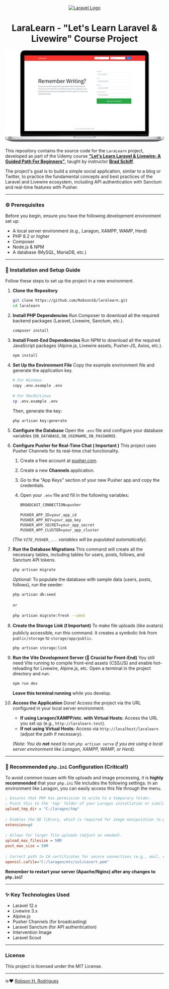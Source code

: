 <p align="center"><a href="https://laravel.com" target="_blank"><img src="https://raw.githubusercontent.com/laravel/art/master/logo-lockup/5%20SVG/2%20CMYK/1%20Full%20Color/laravel-logolockup-cmyk-red.svg" width="200" alt="Laravel Logo"></a></p>

<h1 align="center">LaraLearn - "Let's Learn Laravel & Livewire" Course Project</h1>

<p align="center">
    <img alt="screenshot" title="Screenshot" src="./.github/screenshot.png" />
</p>

This repository contains the source code for the `LaraLearn` project, developed as part of the Udemy course **["Let's Learn Laravel & Livewire: A Guided Path For Beginners"](https://www.udemy.com/course/lets-learn-laravel-a-guided-path-for-beginners/)**, taught by instructor **[Brad Schiff](https://www.udemy.com/user/bradschiff/)**.

The project's goal is to build a simple social application, similar to a blog or Twitter, to practice the fundamental concepts and best practices of the Laravel and Livewire ecosystem, including API authentication with Sanctum and real-time features with Pusher.

---

### ⚙️ Prerequisites

Before you begin, ensure you have the following development environment set up:

* A local server environment (e.g., Laragon, XAMPP, WAMP, Herd)
* PHP 8.2 or higher
* Composer
* Node.js & NPM
* A database (MySQL, MariaDB, etc.)

---

### 📝 Installation and Setup Guide

Follow these steps to set up the project in a new environment.

1.  **Clone the Repository**
    ```bash
    git clone https://github.com/Robson16/laralearn.git
    cd laralearn
    ```

2.  **Install PHP Dependencies**
    Run Composer to download all the required backend packages (Laravel, Livewire, Sanctum, etc.).
    ```bash
    composer install
    ```

3.  **Install Front-End Dependencies**
    Run NPM to download all the required JavaScript packages (Alpine.js, Livewire assets, Pusher-JS, Axios, etc.).
    ```bash
    npm install
    ```

4.  **Set Up the Environment File**
    Copy the example environment file and generate the application key.
    ```bash
    # For Windows
    copy .env.example .env

    # For MacOS/Linux
    cp .env.example .env
    ```
    Then, generate the key:
    ```bash
    php artisan key:generate
    ```

5.  **Configure the Database**
    Open the `.env` file and configure your database variables (`DB_DATABASE`, `DB_USERNAME`, `DB_PASSWORD`).

6.  **Configure Pusher for Real-Time Chat ( Important )**
    This project uses Pusher Channels for its real-time chat functionality.

    1.  Create a free account at [pusher.com](https://pusher.com/).
    2.  Create a new **Channels** application.
    3.  Go to the "App Keys" section of your new Pusher app and copy the credentials.
    4.  Open your `.env` file and fill in the following variables:

        ```env
        BROADCAST_CONNECTION=pusher

        PUSHER_APP_ID=your_app_id
        PUSHER_APP_KEY=your_app_key
        PUSHER_APP_SECRET=your_app_secret
        PUSHER_APP_CLUSTER=your_app_cluster
        ```
    *(The `VITE_PUSHER_...` variables will be populated automatically).*

7.  **Run the Database Migrations**
    This command will create all the necessary tables, including tables for users, posts, follows, and Sanctum API tokens.
    ```bash
    php artisan migrate
    ```
    *Optional:* To populate the database with sample data (users, posts, follows), run the seeder:
    ```bash
    php artisan db:seed
    
    or

    php artisan migrate:fresh --seed
    ```

8.  **Create the Storage Link (❗️ Important)**
    To make file uploads (like avatars) publicly accessible, run this command. It creates a symbolic link from `public/storage` to `storage/app/public`.
    ```bash
    php artisan storage:link
    ```

9.  **Run the Vite Development Server (🚀 Crucial for Front-End)**
    You still need Vite running to compile front-end assets (CSS/JS) and enable hot-reloading for Livewire, Alpine.js, etc. Open a terminal in the project directory and run:
    ```bash
    npm run dev
    ```
    **Leave this terminal running** while you develop.

10. **Access the Application**
    Done! Access the project via the URL configured in your local server environment.
    * **If using Laragon/XAMPP/etc. with Virtual Hosts:** Access the URL you set up (e.g., `http://laralearn.test`).
    * **If not using Virtual Hosts:** Access via `http://localhost/laralearn` (adjust the path if necessary).

    *(Note: You do **not** need to run `php artisan serve` if you are using a local server environment like Laragon, XAMPP, WAMP, or Herd).*
    
---

### 🔧 Recommended `php.ini` Configuration (Critical!)

To avoid common issues with file uploads and image processing, it is **highly recommended** that your `php.ini` file includes the following settings. In an environment like Laragon, you can easily access this file through the menu.

```ini
; Ensures that PHP has permission to write to a temporary folder.
; Point this to the 'tmp' folder of your Laragon installation or similar.
upload_tmp_dir = "C:/laragon/tmp"

; Enables the GD library, which is required for image manipulation (e.g., with the Intervention/Image library).
extension=gd

; Allows for larger file uploads (adjust as needed).
upload_max_filesize = 50M
post_max_size = 50M

; Correct path to CA certificates for secure connections (e.g., mail, external APIs).
openssl.cafile="C:/laragon/etc/ssl/cacert.pem"
```

**Remember to restart your server (Apache/Nginx) after any changes to `php.ini`!**

---

###  ✨ Key Technologies Used

* Laravel 12.x
* Livewire 3.x
* Alpine.js
* Pusher Channels (for broadcasting)
* Laravel Sanctum (for API authentication)
* Intervention Image
* Laravel Scout

---

###  License

This project is licensed under the MIT License.

---

 ☕❤ [Robson H. Rodrigues](https://www.linkedin.com/in/robson-h-rodrigues-93341746/)
